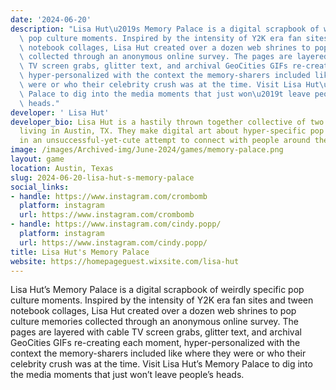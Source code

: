 ```yaml
---
date: '2024-06-20'
description: "Lisa Hut\u2019s Memory Palace is a digital scrapbook of weirdly specific\
  \ pop culture moments. Inspired by the intensity of Y2K era fan sites and tween\
  \ notebook collages, Lisa Hut created over a dozen web shrines to pop culture memories\
  \ collected through an anonymous online survey. The pages are layered with cable\
  \ TV screen grabs, glitter text, and archival GeoCities GIFs re-creating each moment,\
  \ hyper-personalized with the context the memory-sharers included like where they\
  \ were or who their celebrity crush was at the time. Visit Lisa Hut\u2019s Memory\
  \ Palace to dig into the media moments that just won\u2019t leave people\u2019s\
  \ heads."
developer: ' Lisa Hut'
developer_bio: Lisa Hut is a hastily thrown together collective of two lil' freaks
  living in Austin, TX. They make digital art about hyper-specific pop culture moments
  in an unsuccessful-yet-cute attempt to connect with people around them.
image: /images/Archived-img/June-2024/games/memory-palace.png
layout: game
location: Austin, Texas
slug: 2024-06-20-lisa-hut-s-memory-palace
social_links:
- handle: https://www.instagram.com/crombomb
  platform: instagram
  url: https://www.instagram.com/crombomb
- handle: https://www.instagram.com/cindy.popp/
  platform: instagram
  url: https://www.instagram.com/cindy.popp/
title: Lisa Hut's Memory Palace
website: https://homepageguest.wixsite.com/lisa-hut
---
```


Lisa Hut’s Memory Palace is a digital scrapbook of weirdly specific pop culture moments. Inspired by the intensity of Y2K era fan sites and tween notebook collages, Lisa Hut created over a dozen web shrines to pop culture memories collected through an anonymous online survey. The pages are layered with cable TV screen grabs, glitter text, and archival GeoCities GIFs re-creating each moment, hyper-personalized with the context the memory-sharers included like where they were or who their celebrity crush was at the time. Visit Lisa Hut’s Memory Palace to dig into the media moments that just won’t leave people’s heads.